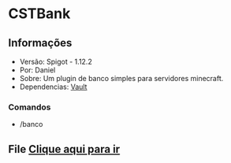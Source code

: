 # CSTBank

## Informações
* Versão: Spigot - 1.12.2
* Por: Daniel
* Sobre: Um plugin de banco simples para servidores minecraft.
* Dependencias: [Vault](https://github.com/MilkBowl/Vault)

### Comandos
* /banco

## File [Clique aqui para ir](/file)
